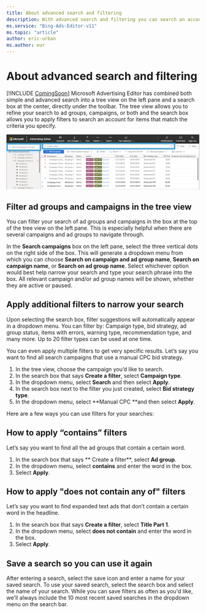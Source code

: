 ```yaml
---
title: About advanced search and filtering
description: With advanced search and filtering you can search an account for items that match the criteria you specify.
ms.service: "Bing-Ads-Editor-v11"
ms.topic: "article"
author: eric-urban
ms.author: eur
---
```


# About advanced search and filtering

[!INCLUDE [ComingSoon](./includes/ComingSoon.md)]
Microsoft Advertising Editor has combined both simple and advanced search into a tree view on the left pane and a search box at the center, directly under the toolbar. The tree view allows you to refine your search to ad groups, campaigns, or both and the search box allows you to apply filters to search an account for items that match the criteria you specify.

![Microsoft Advertising Editor advanced search](../images/BAE_ScreenCap_Search.png)
## Filter ad groups and campaigns in the tree view

You can filter your search of ad groups and campaigns in the box at the top of the tree view on the left pane. This is especially helpful when there are several campaigns and ad groups to navigate through.

In the **Search campaigns** box on the left pane, select the three vertical dots on the right side of the box. This will generate a dropdown menu from which you can choose **Search on campaign and ad group name**, **Search on campaign name**, or **Search on ad group name**. Select whichever option would best help narrow your search and type your search phrase into the box. All relevant campaign and/or ad group names will be shown, whether they are active or paused.

## Apply additional filters to narrow your search

Upon selecting the search box, filter suggestions will automatically appear in a dropdown menu. You can filter by: Campaign type, bid strategy, ad group status, items with errors, warning type, recommendation type, and many more. Up to 20 filter types can be used at one time.

You can even apply multiple filters to get very specific results. Let’s say you want to find all search campaigns that use a manual CPC bid strategy.

1. In the tree view, choose the campaign you’d like to search.
1. In the search box that says **Create a filter**, select **Campaign type**.
1. In the dropdown menu, select **Search** and then select **Apply**.
1. In the search box next to the filter you just created, select **Bid strategy type**.
1. In the dropdown menu, select **Manual CPC **and then select **Apply**.

Here are a few ways you can use filters for your searches:

## How to apply “contains” filters
Let’s say you want to find all the ad groups that contain a certain word.

1. In the search box that says ** Create a filter**, select **Ad group**.
1. In the dropdown menu, select **contains** and enter the word in the box.
1. Select **Apply**.

## How to apply "does not contain any of" filters
Let’s say you want to find expanded text ads that don’t contain a certain word in the headline.

1. In the search box that says **Create a filter**, select **Title Part 1**.
1. In the dropdown menu, select **does not contain** and enter the word in the box.
1. Select **Apply**.

## Save a search so you can use it again

After entering a search, select the save icon and enter a name for your saved search. To use your saved search, select the search box and select the name of your search. While you can save filters as often as you'd like, we'll always include the 10 most recent saved searches in the dropdown menu on the search bar.


